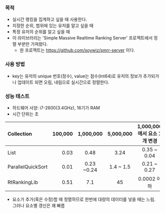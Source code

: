 ### 목적
- 실시간 랭킹을 집계하고 싶을 때 사용한다.
- 지정한 순위, 범위에 있는 유저를 알고 싶을 때
- 특정 유저의 순위를 알고 싶을 때
- 이 라이브러리는 'Simple Massive Realtime Ranking Server' 프로젝트에서 정렬 부분만 가져왔다.
    - 원 프로젝트는 https://github.com/soywiz/smrr-server 이다.


### 사용 방법
- key는 유저의 unique 번호(정수), value는 점수(Int64)로 유저의 정보가 추가되거나 업데이트 되면 오림, 내림으로 실시간으로 정렬한다.


### 성능 테스트
- 하드웨어 사양: i7-2600(3.4GHz), 16기가 RAM
- 시간 단위는 초

| Collection | 100,000 | 1,000,000 | 5,000,000 | 1,000,000 에서 요소 1개 변경 |
|:-----------|------------:|:------------:|:------------:|:------------:|
| List|  0.03 |  0.48|  3.24|  0.35 ~ 0.04|
| ParallelQuickSort|  0.01|  0.23 ~0.24|  1.4 ~ 1.5|  0.21 ~ 0.27|
| RtRankingLib |  0.51|  7.1|  45|  0.0002 이하|

- 요소가 추가(혹은 수정)할 때 정렬하므로 한번에 대량의 데이터를 넣을 때는 느림. 그러나 요소별 갱신은 꽤 빠름
